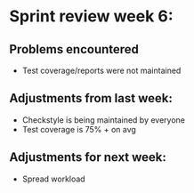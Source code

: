# Sprint review week 6:

## Problems encountered
- Test coverage/reports were not maintained

## Adjustments from last week:
- Checkstyle is being maintained by everyone
- Test coverage is 75% + on avg

## Adjustments for next week:
- Spread workload
